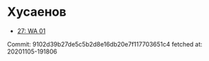 # Хусаенов
- [27: WA 01](27.md)

Commit: 9102d39b27de5c5b2d8e16db20e7f117703651c4
 fetched at: 20201105-191806
